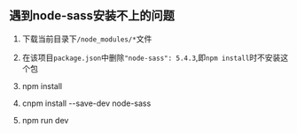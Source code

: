 
## 遇到node-sass安装不上的问题

1. 下载当前目录下`/node_modules/*`文件

2. 在该项目`package.json`中删除`"node-sass": 5.4.3`,即`npm install`时不安装这个包

3. npm install

4. cnpm install --save-dev node-sass

5. npm run dev

